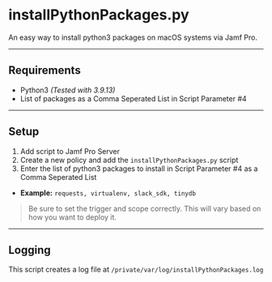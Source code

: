 # installPythonPackages.py

An easy way to install python3 packages on macOS systems via Jamf Pro.

----
## Requirements
 - Python3 *(Tested with 3.9.13)*
 - List of packages as a Comma Seperated List in Script Parameter #4

----
## Setup
 1. Add script to Jamf Pro Server
 1. Create a new policy and add the `installPythonPackages.py` script
 1. Enter the list of python3 packages to install in Script Parameter #4 as a Comma Seperated List
   - **Example:** `requests, virtualenv, slack_sdk, tinydb`

> Be sure to set the trigger and scope correctly. This will vary based on how you want to deploy it. 

----
## Logging
This script creates a log file at `/private/var/log/installPythonPackages.log`
